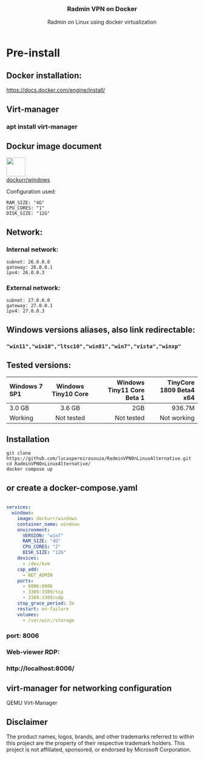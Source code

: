 <br/>
<div align="center">
</a>
<h3 align="center">Radmin VPN on Docker</h3>
<p align="center">
Radmin on Linux using docker virtualization
<br/>
<br/>
</p>
</div>

# Pre-install
## Docker installation:
https://docs.docker.com/engine/install/

## Virt-manager
### apt install virt-manager
## Dockur image document
<a href="https://github.com/dockur/windows"><img height=50px src="https://github.com/dockur/windows/raw/master/.github/logo.png"></img></a><br>
[dockurr/windows](https://github.com/dockur/windows)

Configuration used:
```
RAM_SIZE: "4G"
CPU_CORES: "1"
DISK_SIZE: "12G"
``` 
## Network:
### Internal network:
```
subnet: 26.0.0.0
gateway: 26.0.0.1
ipv4: 26.0.0.3
```
### External network:
```
subnet: 27.0.0.0
gateway: 27.0.0.1
ipv4: 27.0.0.3
```

## Windows versions aliases, also link redirectable:
### ``"win11","win10","ltsc10","win81","win7","vista","winxp"`` <br>

## Tested versions:
| Windows 7 SP1 | Windows Tiny10 Core  | Windows Tiny11 Core Beta 1 | TinyCore 1809 Beta4 x64  | 
| :------------ |:---------------:| -----:|-----:|
| 3.0 GB | 3.6 GB | 2GB | 936.7M|
| Working | Not tested | Not tested | Not working |


## Installation
```
git clone https://github.com/lucaspereirasouza/RadminVPNOnLinuxAlternative.git
cd RadminVPNOnLinuxAlternative/
docker compose up
```
## or create a docker-compose.yaml

```yaml

services:
  windows:
    image: dockurr/windows
    container_name: windows
    environment:
      VERSION: "win7"
      RAM_SIZE: "4G"
      CPU_CORES: "2"
      DISK_SIZE: "12G"
    devices:
      - /dev/kvm
    cap_add:
      - NET_ADMIN
    ports:
      - 8006:8006
      - 3389:3389/tcp
      - 3389:3389/udp
    stop_grace_period: 2m
    restart: on-failure
    volumes:
      - /var/win:/storage
```
### port: 8006
### Web-viewer RDP:
### http://localhost:8006/

## virt-manager for networking configuration


QEMU
Virt-Manager

## Disclaimer
The product names, logos, brands, and other trademarks referred to within this project are the property of their respective trademark holders. This project is not affiliated, sponsored, or endorsed by Microsoft Corporation.
